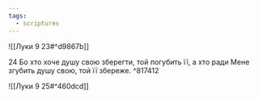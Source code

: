```yaml
---
tags:
  - scriptures
---
```


![[Луки 9 23#^d9867b]]

24 Бо хто хоче душу свою зберегти, той погубить її, а хто ради Мене згубить душу свою, той її збереже. ^817412

![[Луки 9 25#^460dcd]]
